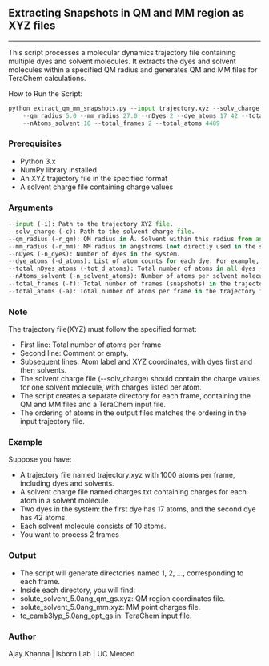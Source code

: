 ## Extracting Snapshots in QM and MM region as XYZ files

___

This script processes a molecular dynamics trajectory file containing multiple dyes and solvent molecules. It extracts the dyes and solvent molecules within a specified QM radius and generates QM and MM files for TeraChem calculations.

How to Run the Script:

```python
python extract_qm_mm_snapshots.py --input trajectory.xyz --solv_charge solv_charges.txt \
    --qm_radius 5.0 --mm_radius 27.0 --nDyes 2 --dye_atoms 17 42 --total_nDyes_atoms 59 \
    --nAtoms_solvent 10 --total_frames 2 --total_atoms 4489
```

### Prerequisites

* Python 3.x
* NumPy library installed
* An XYZ trajectory file in the specified format
* A solvent charge file containing charge values

### Arguments

```python
--input (-i): Path to the trajectory XYZ file.
--solv_charge (-c): Path to the solvent charge file.
--qm_radius (-r_qm): QM radius in Å. Solvent within this radius from any dye atom are included in the QM region (default: 5.0 Å).
--mm_radius (-r_mm): MM radius in angstroms (not directly used in the script but can be adjusted as needed).
--nDyes (-n_dyes): Number of dyes in the system.
--dye_atoms (-d_atoms): List of atom counts for each dye. For example, --dye_atoms 17 42 for two dyes with 17 and 42 atoms respectively.
--total_nDyes_atoms (-tot_d_atoms): Total number of atoms in all dyes (sum of atom counts in --dye_atoms).
--nAtoms_solvent (-n_solvent_atoms): Number of atoms per solvent molecule.
--total_frames (-f): Total number of frames (snapshots) in the trajectory.
--total_atoms (-a): Total number of atoms per frame in the trajectory file.
```

### Note

The trajectory file(XYZ) must follow the specified format:

* First line: Total number of atoms per frame
* Second line: Comment or empty.
* Subsequent lines: Atom label and XYZ coordinates, with dyes first and then solvents.
* The solvent charge file (--solv_charge) should contain the charge values for one solvent molecule, with charges listed per atom.
* The script creates a separate directory for each frame, containing the QM and MM files and a TeraChem input file.
* The ordering of atoms in the output files matches the ordering in the input trajectory file.

### Example

Suppose you have:

* A trajectory file named trajectory.xyz with 1000 atoms per frame, including dyes and solvents.
* A solvent charge file named charges.txt containing charges for each atom in a solvent molecule.
* Two dyes in the system: the first dye has 17 atoms, and the second dye has 42 atoms.
* Each solvent molecule consists of 10 atoms.
* You want to process 2 frames

### Output

* The script will generate directories named 1, 2, ..., corresponding to each frame.
* Inside each directory, you will find:
* solute_solvent_5.0ang_qm_gs.xyz: QM region coordinates file.
* solute_solvent_5.0ang_mm.xyz: MM point charges file.
* tc_camb3lyp_5.0ang_opt_gs.in: TeraChem input file.

### Author

Ajay Khanna | Isborn Lab | UC Merced

